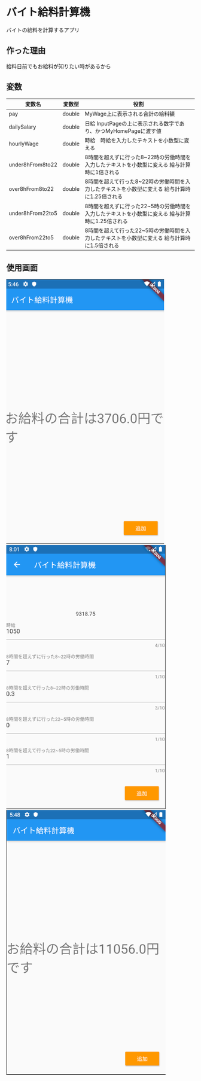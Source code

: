# バイト給料計算機

バイトの給料を計算するアプリ

## 作った理由

給料日前でもお給料が知りたい時があるから

## 変数

|変数名  |変数型  |役割  |
|---|---|---|
|pay|double|MyWage上に表示される合計の給料額|
|dailySalary|double  |日給 InputPageの上に表示される数字であり、かつMyHomePageに渡す値|
|hourlyWage|double|時給　時給を入力したテキストを小数型に変える|
|under8hFrom8to22|double|8時間を超えずに行った8~22時の労働時間を入力したテキストを小数型に変える 給与計算時に1倍される|
|over8hFrom8to22|double|8時間を超えて行った8~22時の労働時間を入力したテキストを小数型に変える 給与計算時に1.25倍される|
|under8hFrom22to5|double|8時間を超えずに行った22~5時の労働時間を入力したテキストを小数型に変える 給与計算時に1.25倍される|
|over8hFrom22to5|double|8時間を超えて行った22~5時の労働時間を入力したテキストを小数型に変える 給与計算時に1.5倍される|

## 使用画面

![1](img/画面1.png)
![2](img/画面2.png)
![3](img/画面3.png)

